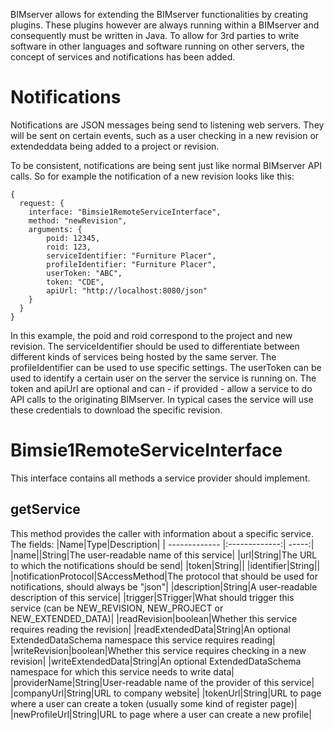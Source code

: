 BIMserver allows for extending the BIMserver functionalities by creating plugins. These plugins however are always running within a BIMserver and consequently must be written in Java. To allow for 3rd parties to write software in other languages and software running on other servers, the concept of services and notifications has been added.

# Notifications

Notifications are JSON messages being send to listening web servers. They will be sent on certain events, such as a user checking in a new revision or extendeddata being added to a project or revision.

To be consistent, notifications are being sent just like normal BIMserver API calls. So for example the notification of a new revision looks like this:
```
{
  request: {
    interface: "Bimsie1RemoteServiceInterface",
    method: "newRevision",
    arguments: {
        poid: 12345,
        roid: 123,
        serviceIdentifier: "Furniture Placer",
        profileIdentifier: "Furniture Placer",
        userToken: "ABC",
        token: "CDE",
        apiUrl: "http://localhost:8080/json"
    }
  }
}
```

In this example, the poid and roid correspond to the project and new revision. The serviceIdentifier should be used to differentiate between different kinds of services being hosted by the same server. The profileIdentifier can be used to use specific settings. The userToken can be used to identify a certain user on the server the service is running on. The token and apiUrl are optional and can - if provided - allow a service to do API calls to the originating BIMserver. In typical cases the service will use these credentials to download the specific revision.

# Bimsie1RemoteServiceInterface

This interface contains all methods a service provider should implement.

## getService

This method provides the caller with information about a specific service.
The fields:
|Name|Type|Description|
| ------------- |:-------------:| -----:|
|name||String|The user-readable name of this service|
|url|String|The URL to which the notifications should be send|
|token|String||
|identifier|String||
|notificationProtocol|SAccessMethod|The protocol that should be used for notifications, should always be "json"|
|description|String|A user-readable description of this service|
|trigger|STrigger|What should trigger this service (can be NEW_REVISION, NEW_PROJECT or NEW_EXTENDED_DATA)|
|readRevision|boolean|Whether this service requires reading the revision|
|readExtendedData|String|An optional ExtendedDataSchema namespace this service requires reading|
|writeRevision|boolean|Whether this service requires checking in a new revision|
|writeExtendedData|String|An optional ExtendedDataSchema namespace for which this service needs to write data|
|providerName|String|User-readable name of the provider of this service|
|companyUrl|String|URL to company website|
|tokenUrl|String|URL to page where a user can create a token (usually some kind of register page)|
|newProfileUrl|String|URL to page where a user can create a new profile|